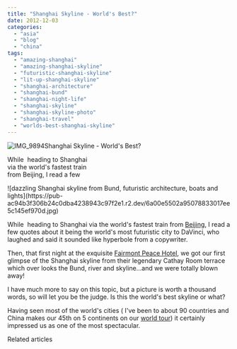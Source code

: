 ```yaml
---
title: "Shanghai Skyline - World's Best?"
date: 2012-12-03
categories: 
  - "asia"
  - "blog"
  - "china"
tags: 
  - "amazing-shanghai"
  - "amazing-shanghai-skyline"
  - "futuristic-shanghai-skyline"
  - "lit-up-shanghai-skyline"
  - "shanghai-architecture"
  - "shanghai-bund"
  - "shanghai-night-life"
  - "shanghai-skyline"
  - "shanghai-skyline-photo"
  - "shanghai-travel"
  - "worlds-best-shanghai-skyline"
---
```


![IMG_9894](https://pub-ac94b3f306b24c0dba4238943c97f2e1.r2.dev/6a00e5502a95078833017c341d9db7970b.jpg)Shanghai Skyline - 
World's Best?  
  
While  heading to Shanghai  
via the world's fastest train  
from Beijing, I read a few

<!--more--> ![dazzling Shanghai skyline from Bund, futuristic architecture, boats and lights](https://pub-ac94b3f306b24c0dba4238943c97f2e1.r2.dev/6a00e5502a95078833017ee5c145ef970d.jpg)  
  
While  heading to Shanghai via the world's fastest train from [Beijing](https://pub-ac94b3f306b24c0dba4238943c97f2e1.r2.dev/2012/11/forbidden-city-and-beijings-best.html "travel to Beijing best to see"), I read a few quotes about it being the world's most futuristic city to DaVinci, who laughed and said it sounded like hyperbole from a copywriter.  
  
Then, that first night at the exquisite [Fairmont Peace Hotel](http://www.fairmont.com/peace-hotel-shanghai/ "Fairmont peace hotel"), we got our first glimpse of the Shanghai skyline from their legendary Cathay Room terrace which over looks the Bund, river and skyline...and we were totally blown away!  
  
I have much more to say on this topic, but a picture is worth a thousand words, so will let you be the judge. Is this the world's best skyline or what?  
  
Having seen most of the world's cities ( I've been to about 90 countries and China makes our 45th on 5 continents on our [world tour](https://pub-ac94b3f306b24c0dba4238943c97f2e1.r2.dev/2012/01/amazing-family-world-tour.html "world tour as family")) it certainly impressed us as one of the most spectacular.

Related articles

